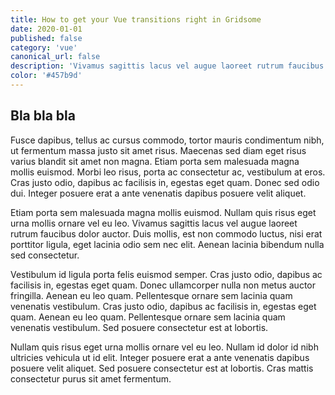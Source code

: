 ```yaml
---
title: How to get your Vue transitions right in Gridsome
date: 2020-01-01
published: false
category: 'vue'
canonical_url: false
description: 'Vivamus sagittis lacus vel augue laoreet rutrum faucibus dolor auctor. Curabitur blandit tempus porttitor. Etiam porta sem malesuada magna mollis euismod.'
color: '#457b9d'
---
```


## Bla bla bla

Fusce dapibus, tellus ac cursus commodo, tortor mauris condimentum nibh, ut fermentum massa justo sit amet risus. Maecenas sed diam eget risus varius blandit sit amet non magna. Etiam porta sem malesuada magna mollis euismod. Morbi leo risus, porta ac consectetur ac, vestibulum at eros. Cras justo odio, dapibus ac facilisis in, egestas eget quam. Donec sed odio dui. Integer posuere erat a ante venenatis dapibus posuere velit aliquet.

Etiam porta sem malesuada magna mollis euismod. Nullam quis risus eget urna mollis ornare vel eu leo. Vivamus sagittis lacus vel augue laoreet rutrum faucibus dolor auctor. Duis mollis, est non commodo luctus, nisi erat porttitor ligula, eget lacinia odio sem nec elit. Aenean lacinia bibendum nulla sed consectetur.

Vestibulum id ligula porta felis euismod semper. Cras justo odio, dapibus ac facilisis in, egestas eget quam. Donec ullamcorper nulla non metus auctor fringilla. Aenean eu leo quam. Pellentesque ornare sem lacinia quam venenatis vestibulum. Cras justo odio, dapibus ac facilisis in, egestas eget quam. Aenean eu leo quam. Pellentesque ornare sem lacinia quam venenatis vestibulum. Sed posuere consectetur est at lobortis.

Nullam quis risus eget urna mollis ornare vel eu leo. Nullam id dolor id nibh ultricies vehicula ut id elit. Integer posuere erat a ante venenatis dapibus posuere velit aliquet. Sed posuere consectetur est at lobortis. Cras mattis consectetur purus sit amet fermentum.
